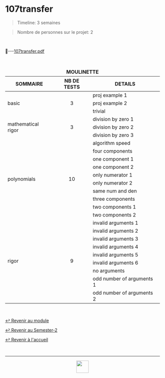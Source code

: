 # 107transfer

> Timeline: 3 semaines

> Nombre de personnes sur le projet: 2

<br>

📂---[107transfer.pdf](https://github.com/Studio-17/Epitech-Subjects/blob/main/Semester-2/B-MAT-200/107transfer/107transfer.pdf)


<br>


<table align="center">
    <thead>
        <tr>
            <td colspan="3" align="center"><strong>MOULINETTE</strong></td>
        </tr>
        <tr>
            <th>SOMMAIRE</th>
            <th>NB DE TESTS</th>
            <th>DETAILS</th>
        </tr>
    </thead>
    <tbody>
        <tr>
            <td rowspan="3">basic</td>
            <td rowspan="3" style="text-align: center;">3</td>
            <td>proj example 1</td>
        </tr>
    		<tr>
			<td>proj example 2</td>
		</tr>
		<tr>
			<td>trivial</td>
		</tr>
        <tr>
            <td rowspan="3">mathematical rigor</td>
            <td rowspan="3" style="text-align: center;">3</td>
            <td>division by zero 1</td>
        </tr>
    		<tr>
			<td>division by zero 2</td>
		</tr>
		<tr>
			<td>division by zero 3</td>
		</tr>
        <tr>
            <td rowspan="10">polynomials</td>
            <td rowspan="10" style="text-align: center;">10</td>
            <td>algorithm speed</td>
        </tr>
    		<tr>
			<td>four components</td>
		</tr>
		<tr>
			<td>one component 1</td>
		</tr>
		<tr>
			<td>one component 2</td>
		</tr>
		<tr>
			<td>only numerator 1</td>
		</tr>
		<tr>
			<td>only numerator 2</td>
		</tr>
		<tr>
			<td>same num and den</td>
		</tr>
		<tr>
			<td>three components</td>
		</tr>
		<tr>
			<td>two components 1</td>
		</tr>
		<tr>
			<td>two components 2</td>
		</tr>
        <tr>
            <td rowspan="9">rigor</td>
            <td rowspan="9" style="text-align: center;">9</td>
            <td>invalid arguments 1</td>
        </tr>
    		<tr>
			<td>invalid arguments 2</td>
		</tr>
		<tr>
			<td>invalid arguments 3</td>
		</tr>
		<tr>
			<td>invalid arguments 4</td>
		</tr>
		<tr>
			<td>invalid arguments 5</td>
		</tr>
		<tr>
			<td>invalid arguments 6</td>
		</tr>
		<tr>
			<td>no arguments</td>
		</tr>
		<tr>
			<td>odd number of arguments 1</td>
		</tr>
		<tr>
			<td>odd number of arguments 2</td>
		</tr>
	</tbody>
</table>

<br>

[↩️ Revenir au module](https://github.com/Studio-17/Epitech-Subjects/blob/main/Semester-2/B-MAT-200)

[↩️ Revenir au Semester-2](https://github.com/Studio-17/Epitech-Subjects/blob/main/Semester-2)

[↩️ Revenir à l'accueil](https://github.com/Studio-17/Epitech-Subjects/)

<br>

---

<div align="center">

<a href="https://github.com/Studio-17" target="_blank"><img src="https://github.com/Kaiwinta/Epitech-Subjects/blob/feat/Pge2028-first-year/assets/voc17.gif" width="40"></a>

</div>